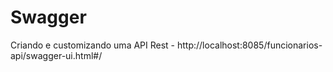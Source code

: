 # Swagger

Criando e customizando uma API Rest - http://localhost:8085/funcionarios-api/swagger-ui.html#/
